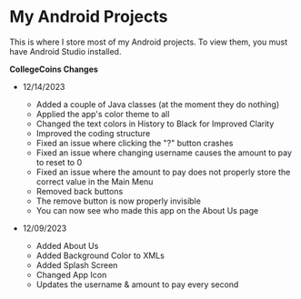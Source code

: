 # My Android Projects

This is where I store most of my Android projects. To view them, you must have Android Studio installed.


<b> CollegeCoins Changes </b>
  - 12/14/2023
    - Added a couple of Java classes (at the moment they do nothing)
    - Applied the app's color theme to all
    - Changed the text colors in History to Black for Improved Clarity
    - Improved the coding structure
    - Fixed an issue where clicking the "?" button crashes
    - Fixed an issue where changing username causes the amount to pay to reset to 0
    - Fixed an issue where the amount to pay does not properly store the correct value in the Main Menu
    - Removed back buttons
    - The remove button is now properly invisible
    - You can now see who made this app on the About Us page

  - 12/09/2023
    - Added About Us
    - Added Background Color to XMLs
    - Added Splash Screen
    - Changed App Icon
    - Updates the username & amount to pay every second
